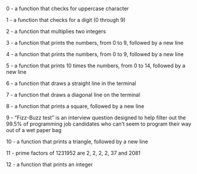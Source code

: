 0 - a function that checks for uppercase character

1 - a function that checks for a digit (0 through 9)

2 - a function that multiplies two integers

3 - a function that prints the numbers, from 0 to 9, followed by a new line

4 - a function that prints the numbers, from 0 to 9, followed by a new line

5 - a function that prints 10 times the numbers, from 0 to 14, followed by a new line

6 - a function that draws a straight line in the terminal

7 - a function that draws a diagonal line on the terminal

8 - a function that prints a square, followed by a new line

9 - “Fizz-Buzz test” is an interview question designed to help filter out the 99.5% of programming job candidates who can’t seem to program their way out of a wet paper bag

10 - a function that prints a triangle, followed by a new line

11 - prime factors of 1231952 are 2, 2, 2, 2, 37 and 2081

12 - a function that prints an integer

